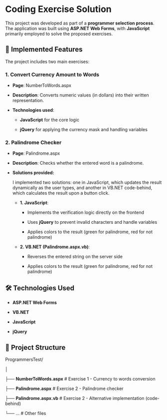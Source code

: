 # **Coding Exercise Solution**

This project was developed as part of a **programmer selection process**.
The application was built using **ASP.NET Web Forms**, with **JavaScript** primarily employed to solve the proposed exercises.

## 🚀 **Implemented Features**

The project includes two main exercises:

### **1. Convert Currency Amount to Words**

* **Page**: NumberToWords.aspx

* **Description**: Converts numeric values (in dollars) into their written representation.

* **Technologies used**:

  * **JavaScript** for the core logic

  * **jQuery** for applying the currency mask and handling variables


### **2. Palindrome Checker**

* **Page**: Palindrome.aspx

* **Description**: Checks whether the entered word is a palindrome.

* **Solutions provided:**

  I implemented two solutions: one in JavaScript, which updates the result dynamically as the user types, and another in VB.NET code-behind, which calculates the result upon a button click.

  * **1. JavaScript**:

    * Implements the verification logic directly on the frontend

    * Uses **jQuery** to prevent invalid characters and handle variables

    * Applies colors to the result (green for palindrome, red for not palindrome)

  * **2. VB.NET (Palindrome.aspx.vb)**:

    * Reverses the entered string on the server side

    * Applies colors to the result (green for palindrome, red for not palindrome)

## 🛠️ **Technologies Used**

* **ASP.NET Web Forms**

* **VB.NET**

* **JavaScript**

* **jQuery**


## 📂 **Project Structure**

ProgrammersTest/

│

├── **NumberToWords.aspx**   # Exercise 1 - Currency to words conversion

├── **Palindrome.aspx**   # Exercise 2 - Palindrome checker

├── **Palindrome.aspx.vb**   # Exercise 2 - Alternative implementation (code-behind)

└── ... # Other files
